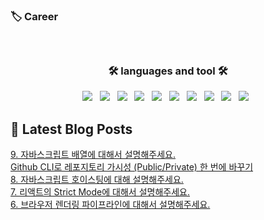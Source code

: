 
<h3 align="left">  🏷️ Career  </h3>
<h5 align="left"> 

  
<br/>
<h3 align="center"><b>🛠 languages and tool 🛠</b></h3>
<p align="center">
  <img src="https://img.shields.io/badge/Swift-E34F26?style=flat-square&logo=Swift&logoColor=white"/></a> &nbsp
<img src="https://img.shields.io/badge/HTML5-E34F26?style=flat-square&logo=HTML5&logoColor=white"/></a> &nbsp
<img src="https://img.shields.io/badge/JavaScript-F7DF1E?style=flat-square&logo=JavaScript&logoColor=white"/></a> &nbsp
<img src="https://img.shields.io/badge/Node.js-339933?style=flat-square&logo=Node.js&logoColor=white"/></a> &nbsp
 <img src="https://img.shields.io/badge/Dart-0175C2?style=flat&logo=Dart&logoColor=white"/></a> &nbsp
     <img src="https://img.shields.io/badge/Flutter-02569B?style=flat&logo=Flutter&logoColor=white"/></a> &nbsp
      <img src="https://img.shields.io/badge/C++-00599C?style=flat&logo=C++&logoColor=white"/></a> &nbsp
        <img src="https://img.shields.io/badge/C-A8B9CC?style=flat&logo=C&logoColor=white"/></a> &nbsp
        <img src="https://img.shields.io/badge/CSS3-1572B6?style=flat-square&logo=CSS3&logoColor=white"/></a> &nbsp
        <img src="https://img.shields.io/badge/Python-3776AB?style=flat-square&logo=Python&logoColor=white"/></a> &nbsp
          
        
   
  
</p>


## 📕 Latest Blog Posts

<a href="https://thisissolmi.tistory.com/220">9. 자바스크립트 배열에 대해서 설명해주세요.</a></br><a href="https://thisissolmi.tistory.com/219">  Github CLI로 레포지토리 가시성 (Public/Private) 한 번에 바꾸기</a></br><a href="https://thisissolmi.tistory.com/218">8. 자바스크립트 호이스팅에 대해 설명해주세요.</a></br><a href="https://thisissolmi.tistory.com/217">7. 리액트의 Strict Mode에 대해서 설명해주세요.</a></br><a href="https://thisissolmi.tistory.com/216">6. 브라우저 렌더링 파이프라인에 대해서 설명해주세요.</a></br>